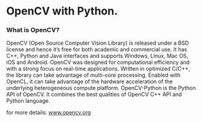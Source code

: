 # OpenCV with Python.

### What is OpenCV?

OpenCV (Open Source Computer Vision Library) is released under a BSD license and hence it’s free for both academic and commercial use. It has C++, Python and Java interfaces and supports Windows, Linux, Mac OS, iOS and Android. OpenCV was designed for computational efficiency and with a strong focus on real-time applications. Written in optimized C/C++, the library can take advantage of multi-core processing. Enabled with OpenCL, it can take advantage of the hardware acceleration of the underlying heterogeneous compute platform.
OpenCV-Python is the Python API of OpenCV. It combines the best qualities of OpenCV C++ API and Python language.

for more details: www.opencv.org
